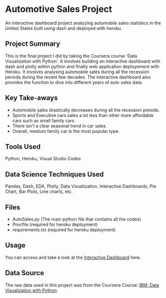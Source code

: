 # **Automotive Sales Project**

An interactive dashboard project analyzing automobile sales statistics in the United States built using dash and deployed with heroku.

## Project Summary
This is the final project I did by taking the Coursera course 'Data Visualization with Python'. It involves building an interactive dashboard with dash and plotly within python and finally web application deployement with Heroku. It involves analysing automobile sales during all the recession periods during the recent few decades. The interactive dashboard also provides the function to dive into different years of auto sales data.

## Key Take-aways
- Automobile sales drastically decreases during all the recession preiods.
- Sports and Executive cars sales a lot less than other more affordable cars such as small family cars.
- There isn't a clear seasonal trend in car sales.
- Overall, medium family car is the most popular type.

## Tools Used
Python, Heroku, Visual Studio Codes

## Data Science Techniques Used
Pandas, Dash, EDA, Plotly, Data Visualization, Interactive Dashboards, Pie Chart, Bar Plots, Line charts, etc.

## Files
- AutoSales.py (The main python file that contains all the codes)
- Procfile (required for heroku deployment)
- requirements.txt (required for heroku deployment)

## Usage
You can access and take a look at the [Interactive Dashboard](https://ericmei-8ba0c44a53c3.herokuapp.com) here.

## Data Source
The raw data used in this project was from the Coursera Course: [IBM: Data Visualization with Python](https://cf-courses-data.s3.us.cloud-object-storage.appdomain.cloud/IBMDeveloperSkillsNetwork-DV0101EN-SkillsNetwork/Data%20Files/historical_automobile_sales.csv).

